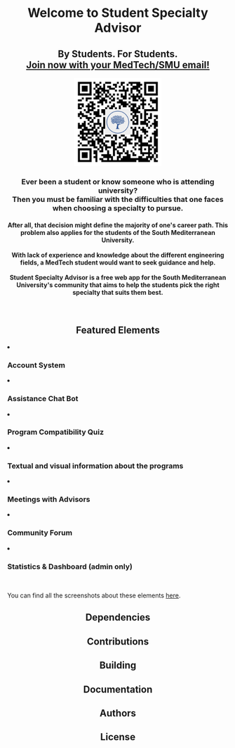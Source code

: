 <h1 align="center">Welcome to Student Specialty Advisor</h1>
<h2 align="center">By Students. For Students.
  <br/>
  <a href="https://student-specialty-advisor.herokuapp.com" target="_blank" rel="noreferrer noopener">Join now with your MedTech/SMU email!</a></h2>
<p align="center">
    <img width="200px" src="/client/src/assets/art/logo/qr-code.png"></img>
</p>
<h3 align="center">
Ever been a student or know someone who is attending university?<br/>
Then you must be familiar with the difficulties that one faces when choosing a specialty to pursue.<br/>
</h3>
<h4 align="center">
After all, that decision might define the majority of one's career path. This problem also applies for the students of the South Mediterranean University.<br/><br/>
With lack of experience and knowledge about the different engineering fields, a MedTech student would want to seek guidance and help.<br/><br/>
Student Specialty Advisor is a free web app for the South Mediterranean University's community that aims to help the students pick the right specialty that suits them best.
</h4><br/>
<h2 align="center">Featured Elements</h2>
<li>
  <h3>Account System</h3>
</li>
<li>
  <h3>Assistance Chat Bot</h3>
</li>
<li>
  <h3>Program Compatibility Quiz</h3>
</li>
<li>
  <h3>Textual and visual information about the programs</h3>
</li>
<li> 
  <h3>Meetings with Advisors</h3>
</li>
<li>
  <h3>Community Forum</h3>
</li>
<li>
  <h3>Statistics & Dashboard (admin only)</h3>
</li>
<br/>

You can find all the screenshots about these elements [here](/client/src/assets/art/screenshots).
<h2 align="center">Dependencies</h2>
<h2 align="center">Contributions</h2>
<h2 align="center">Building</h2>
<h2 align="center">Documentation</h2>
<h2 align="center">Authors</h2>
<h2 align="center">License</h2>
